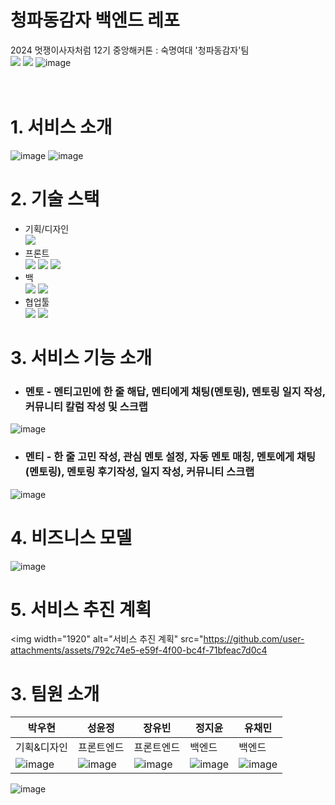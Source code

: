 # 청파동감자 백엔드 레포
2024 멋쟁이사자처럼 12기 중앙해커톤 : 숙명여대 '청파동감자'팀
<br/><img src="https://img.shields.io/badge/python-3776AB?style=for-the-badge&logo=python&logoColor=white"> <img src="https://img.shields.io/badge/django-092E20?style=for-the-badge&logo=django&logoColor=white">
![image](https://github.com/user-attachments/assets/ce43bc66-2170-495c-8fa0-e1a8d1779003)
<br/><br/><br/>
# 1. 서비스 소개
![image](https://github.com/user-attachments/assets/6fc36315-f48f-40da-a560-a80316fc9a2a)
![image](https://github.com/user-attachments/assets/19577fd9-205c-4db8-b38c-4a970b6699f8)

# 2. 기술 스택
- 기획/디자인<br/><img src="https://img.shields.io/badge/figma-F24E1E?style=for-the-badge&logo=figma&logoColor=white">
- 프론트<br/>
<img src="https://img.shields.io/badge/css-1572B6?style=for-the-badge&logo=css3&logoColor=white"> <img src="https://img.shields.io/badge/javascript-F7DF1E?style=for-the-badge&logo=javascript&logoColor=black"> <img src="https://img.shields.io/badge/react-61DAFB?style=for-the-badge&logo=react&logoColor=black"> 
- 백<br/><img src="https://img.shields.io/badge/python-3776AB?style=for-the-badge&logo=python&logoColor=white"> <img src="https://img.shields.io/badge/django-092E20?style=for-the-badge&logo=django&logoColor=white">
- 협업툴<br/><img src="https://img.shields.io/badge/github-181717?style=for-the-badge&logo=github&logoColor=white"> <img src="https://img.shields.io/badge/notion-000000?style=for-the-badge&logo=notion&logoColor=white">

# 3. 서비스 기능 소개
- ### 멘토 - 멘티고민에 한 줄 해답, 멘티에게 채팅(멘토링), 멘토링 일지 작성, 커뮤니티 칼럼 작성 및 스크랩
![image](https://github.com/user-attachments/assets/400f6f87-4f2a-4fed-ad0d-23b575114dc6)

- ### 멘티 - 한 줄 고민 작성, 관심 멘토 설정, 자동 멘토 매칭, 멘토에게 채팅(멘토링), 멘토링 후기작성, 일지 작성, 커뮤니티 스크랩 
![image](https://github.com/user-attachments/assets/c655239c-53db-4858-aa5c-7ef9a4ed8279)

# 4. 비즈니스 모델
![image](https://github.com/user-attachments/assets/c1e6d081-654b-4938-b286-90b51cc4b7b4)

# 5. 서비스 추진 계획
<img width="1920" alt="서비스 추진 계획" src="https://github.com/user-attachments/assets/792c74e5-e59f-4f00-bc4f-71bfeac7d0c4

# 3. 팀원 소개
|박우현|성윤정|장유빈|정지윤|유채민|
|------|-----|------|------|------|
|기획&디자인|프론트엔드|프론트엔드|백엔드|백엔드|
|![image](https://github.com/user-attachments/assets/65f126ae-ced5-481c-9581-77dc360d1a5c)|![image](https://github.com/user-attachments/assets/f52e6ebe-95cf-4aec-b47a-92510545e1fa)|![image](https://github.com/user-attachments/assets/6ba8d460-1961-4e70-8a3f-7996a5c68834)|![image](https://github.com/user-attachments/assets/de293745-9521-49fe-bf22-6a2be869fbc6)|![image](https://github.com/user-attachments/assets/530bbbe8-4f62-43ed-8a25-becf22c67c56)|


![image](https://github.com/user-attachments/assets/8470f1df-dc11-43f9-9299-1cd5846304ac)


